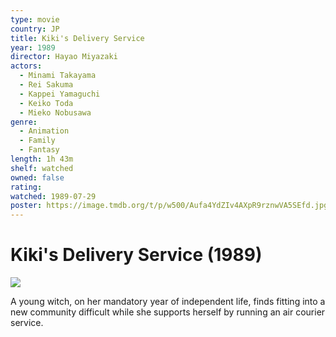 ```yaml
---
type: movie
country: JP
title: Kiki's Delivery Service
year: 1989
director: Hayao Miyazaki
actors:
  - Minami Takayama
  - Rei Sakuma
  - Kappei Yamaguchi
  - Keiko Toda
  - Mieko Nobusawa
genre:
  - Animation
  - Family
  - Fantasy
length: 1h 43m
shelf: watched
owned: false
rating:
watched: 1989-07-29
poster: https://image.tmdb.org/t/p/w500/Aufa4YdZIv4AXpR9rznwVA5SEfd.jpg
---
```


# Kiki's Delivery Service (1989)

![](https://image.tmdb.org/t/p/w500/Aufa4YdZIv4AXpR9rznwVA5SEfd.jpg)

A young witch, on her mandatory year of independent life, finds fitting into a new community difficult while she supports herself by running an air courier service.